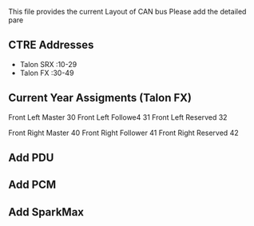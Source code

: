 This file provides the current Layout of CAN bus
Please add the detailed pare
## CTRE Addresses
* Talon SRX   :10-29
* Talon FX    :30-49

## Current Year Assigments (Talon FX)
Front Left Master    30
Front Left Followe4  31
Front Left Reserved  32

Front Right Master   40
Front Right Follower 41
Front Right Reserved 42

## Add PDU

## Add PCM

## Add SparkMax
